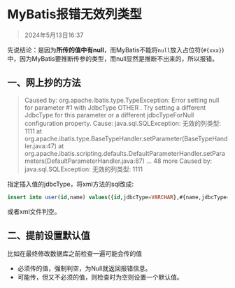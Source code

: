 # MyBatis报错无效列类型

> 2024年5月13日16:37

先说结论：是因为**所传的值中有null**，而MyBatis不能将`null`放入占位符(`#{xxx}`)中，因为MyBatis要推断传参的类型，而null显然是推断不出来的，所以报错。

## 一、网上抄的方法

> Caused by: org.apache.ibatis.type.TypeException: Error setting null for parameter #1 with JdbcType OTHER . Try setting a different JdbcType for this parameter or a different jdbcTypeForNull configuration property. Cause: java.sql.SQLException: 无效的列类型: 1111
>     at org.apache.ibatis.type.BaseTypeHandler.setParameter(BaseTypeHandler.java:47)
>     at org.apache.ibatis.scripting.defaults.DefaultParameterHandler.setParameters(DefaultParameterHandler.java:87)
>     ... 48 more
> Caused by: java.sql.SQLException: 无效的列类型: 1111

指定插入值的jdbcType，将xml方法的sql改成:

```sql
insert into user(id,name) values({id,jdbcType=VARCHAR},#{name,jdbcType=VARCHAR})
```

或者xml文件判空。

## 二、提前设置默认值

比如在最终修改数据库之前检查一遍可能会传的值

* 必须传的值，强制判空，为Null就返回报错信息。
* 可能传，但又不必须的值，则检查时为空则设置一个默认值。